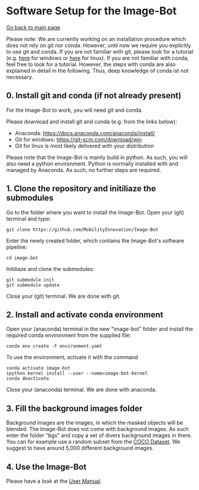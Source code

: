 # Software Setup for the Image-Bot

[Go back to main page ](../README.md)

Please note: We are currently working on an installation procedure which does not rely on git nor conda. However, until now we require you explicitly to use git and conda.
If you are not familiar with git, please look for a tutorial (e.g. [here](https://www.computerhope.com/issues/ch001927.htm) for windows or [here](https://www.linux.com/topic/desktop/introduction-using-git/) for linux).
If you are not familiar with conda, feel free to look for a tutorial. However, the steps with conda are also explained in detail in the following. Thus, deep knowledge of conda ist not necessary.

## 0. Install git and conda (if not already present)

For the Image-Bot to work, you will need git and conda.

Please download and install git and conda (e.g. from the links below):

* Anaconda: https://docs.anaconda.com/anaconda/install/
* Git for windows: https://git-scm.com/download/win
* Git for linux is most likely delivered with your distribution

Please note that the Image-Bot is mainly build in python. As such, you will also need a python environment. Python is normally installed with and managed by Anaconda. As such, no further steps are required.

## 1. Clone the repository and initiliaze the submodules

Go to the folder where you want to install the Image-Bot. Open your (git) terminal and type:

```
git clone https://github.com/MobilityInnovation/Image-Bot
```

Enter the newly created folder, which contains the Image-Bot's software pipeline:

```
cd image-bot
```

Initiliaze and clone the submodules:

```
git submodule init
git submodule update
```

Close your (git) terminal. We are done with git.

## 2. Install and activate conda environment

Open your (anaconda) terminal in the new "image-bot" folder and install the required conda environment from the supplied file:

```
conda env create -f environment.yaml
```

To use the environment, activate it with the command

```
conda activate image-bot
ipython kernel install --user --name=image-bot-kernel
conda deactivate
```

Close your (anaconda) terminal. We are done with anaconda.

## 3. Fill the background images folder

Background images are the images, in which the masked objects will be blended. The Image-Bot does not come with background images. As such enter the folder "bgs" and copy a set of divers background images in there.
You can for example use a random subset from the [COCO Dataset](https://cocodataset.org/). We suggest to have around 5,000 different background images.

## 4. Use the Image-Bot

Please have a look at the [User Manual](UserManual.md).